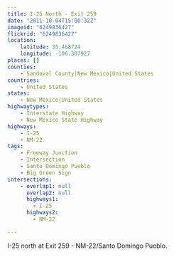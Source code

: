```yaml
---
title: I-25 North - Exit 259
date: "2011-10-04T15:00:32Z"
imageid: "6249836427"
flickrid: "6249836427"
location:
    latitude: 35.468724
    longitude: -106.307927
places: []
counties:
    - Sandoval County|New Mexico|United States
countries:
    - United States
states:
    - New Mexico|United States
highwaytypes:
    - Interstate Highway
    - New Mexico State Highway
highways:
    - I-25
    - NM-22
tags:
    - Freeway Junction
    - Intersection
    - Santo Domingo Pueblo
    - Big Green Sign
intersections:
    - overlap1: null
      overlap2: null
      highways1:
        - I-25
      highways2:
        - NM-22

---
```

I-25 north at Exit 259 - NM-22/Santo Domingo Pueblo.